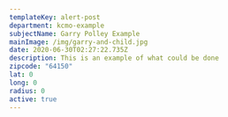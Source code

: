 ```yaml
---
templateKey: alert-post
department: kcmo-example
subjectName: Garry Polley Example
mainImage: /img/garry-and-child.jpg
date: 2020-06-30T02:27:22.735Z
description: This is an example of what could be done
zipcode: "64150"
lat: 0
long: 0
radius: 0
active: true
---
```

